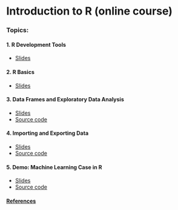 # Introduction to R (online course)


### Topics:

#### 1. R Development Tools

- [Slides](1-r-development-tools.html)

#### 2. R Basics

- [Slides](2-r-basics.html)


#### 3. Data Frames and Exploratory Data Analysis

- [Slides](3-dataframes-and-eda.html)
- [Source code](3-dataframes-and-eda.Rmd)


#### 4. Importing and Exporting Data

- [Slides](4-import-export-data.html)
- [Source code](4-import-export-data.Rmd)


#### 5. Demo: Machine Learning Case in R
- [Slides]()
- [Source code]()


#### [References](references.html)

